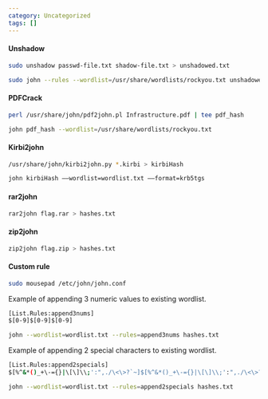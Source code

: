 ```yaml
---
category: Uncategorized
tags: []
---
```

#### Unshadow
```bash - kali
sudo unshadow passwd-file.txt shadow-file.txt > unshadowed.txt
```

```bash - kali
sudo john --rules --wordlist=/usr/share/wordlists/rockyou.txt unshadowed.txt
```

#### PDFCrack
```bash - kali
perl /usr/share/john/pdf2john.pl Infrastructure.pdf | tee pdf_hash
```

```bash - kali
john pdf_hash --wordlist=/usr/share/wordlists/rockyou.txt
```

#### Kirbi2john 
```bash - kali
/usr/share/john/kirbi2john.py *.kirbi > kirbiHash
```

```bash - kali
john kirbiHash ––wordlist=wordlist.txt ––format=krb5tgs
```

#### rar2john
```bash - kali
rar2john flag.rar > hashes.txt
```

#### zip2john
```bash - kali
zip2john flag.zip > hashes.txt
```

#### Custom rule
```bash - kali
sudo mousepad /etc/john/john.conf
```

Example of appending 3 numeric values to existing wordlist.
```bash - kali
[List.Rules:append3nums]
$[0-9]$[0-9]$[0-9]
```

```bash - kali
john --wordlist=wordlist.txt --rules=append3nums hashes.txt
```

Example of appending 2 special characters to existing wordlist.
```bash - kali
[List.Rules:append2specials]
$[%^&*()_+\-={}|\[\]\\;':",./\<\>?`~]$[%^&*()_+\-={}|\[\]\\;':",./\<\>?`~]
```

```bash - kali
john --wordlist=wordlist.txt --rules=append2specials hashes.txt
```